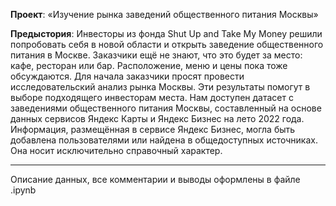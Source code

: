 **Проект**: «Изучение рынка заведений общественного питания Москвы»

**Предыстория**: Инвесторы из фонда Shut Up and Take My Money решили попробовать себя в новой области и открыть заведение общественного питания в Москве. Заказчики ещё не знают, что это будет за место: кафе, ресторан или бар. Расположение, меню и цены пока тоже обсуждаются. Для начала заказчики просят провести исследовательский анализ рынка Москвы. Эти результаты помогут в выборе подходящего инвесторам места.
Нам доступен датасет с заведениями общественного питания Москвы, составленный на основе данных сервисов Яндекс Карты и Яндекс Бизнес на лето 2022 года. Информация, размещённая в сервисе Яндекс Бизнес, могла быть добавлена пользователями или найдена в общедоступных источниках. Она носит исключительно справочный характер.
___________________
Описание данных, все комментарии и выводы оформлены в файле .ipynb
